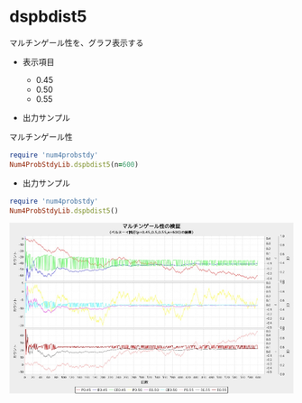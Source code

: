 dspbdist5
=========
マルチンゲール性を、グラフ表示する

* 表示項目
  - 0.45
  - 0.50
  - 0.55

* 出力サンプル

マルチンゲール性
```ruby
require 'num4probstdy'
Num4ProbStdyLib.dspbdist5(n=600)
```

* 出力サンプル

```ruby
require 'num4probstdy'
Num4ProbStdyLib.dspbdist5()
```
![dspbdist5](images/martine.jpg)

